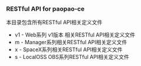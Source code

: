 ### RESTful API for paopao-ce
本目录包含所有RESTful API相关定义文件

* v1 - Web系列 v1版本 相关RESTful API相关定义文件
* m - Manager系列相关RESTful API相关定义文件
* x - SpaceX系列相关RESTful API相关定义文件
* s - LocalOSS OBS系列RESTful API相关定义文件
